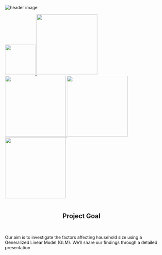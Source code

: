 ![header image](https://github.com/Linbin-Lai/DAS-Group-01/assets/162216504/9ee59bb0-3499-415b-a590-d0e10d3547f0)

<a href="https://github.com/Linbin-Lai/github-readme-stats">
  <img height=100  src="https://github-readme-stats.vercel.app/api?username=Linbin-Lai" />
</a>

<a href="https://github.com/Linbin-Lai/github-readme-stats">
  <img height=200  src="https://github-readme-stats.vercel.app/api?username=Vittoriayang" />
</a>

<a href="https://github.com/Linbin-Lai/github-readme-stats">
  <img height=200  src="https://github-readme-stats.vercel.app/api?username=ZhenkaiGeng" />
</a>

<a href="https://github.com/Linbin-Lai/github-readme-stats">
  <img height=200  src="https://github-readme-stats.vercel.app/api?username=LeopoldXu" />
</a>

<a href="https://github.com/Linbin-Lai/github-readme-stats">
  <img height=200  src="https://github-readme-stats.vercel.app/api?username=YunlongZhao1" />
</a>

<br>
<br>
<b><h2><center>Project Goal</center></h1></b>
<br>

Our aim is to investigate the factors affecting household size using a Generalized Linear Model (GLM). We'll share our findings through a detailed presentation.

